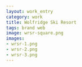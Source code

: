 ```yaml
---              
layout: work_entry
category: work
title: Wolfridge Ski Resort
tags: brand web
image: wrsr-square.png
images: 
- wrsr-1.png
- wrsr-2.png
- wrsr-3.png
---
```

